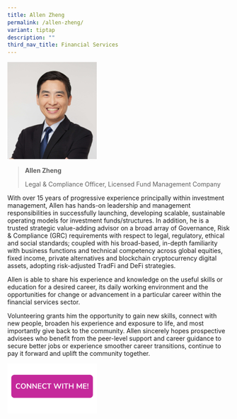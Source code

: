 ```yaml
---
title: Allen Zheng
permalink: /allen-zheng/
variant: tiptap
description: ""
third_nav_title: Financial Services
---
```

<p></p>
<div class="isomer-image-wrapper">
<img style="width: 40%;" height="auto" width="100%" alt="" src="/images/Profile Photos/Allen_Zheng_1_copy.jpg">
</div>
<p></p>
<blockquote>
<p><strong>Allen Zheng</strong>
</p>
<p>Legal &amp; Compliance Officer, Licensed Fund Management Company</p>
</blockquote>
<p></p>
<p>With over 15 years of progressive experience principally within investment
management, Allen has hands-on leadership and management responsibilities
in successfully launching, developing scalable, sustainable operating models
for investment funds/structures. In addition, he is a trusted strategic
value-adding advisor on a broad array of Governance, Risk &amp; Compliance
(GRC) requirements with respect to legal, regulatory, ethical and social
standards; coupled with his broad-based, in-depth familiarity with business
functions and technical competency across global equities, fixed income,
private alternatives and blockchain cryptocurrency digital assets, adopting
risk-adjusted TradFi and DeFi strategies.</p>
<p>Allen is able to share his experience and knowledge on the useful skills
or education for a desired career, its daily working environment and the
opportunities for change or advancement in a particular career within the
financial services sector.</p>
<p>Volunteering grants him the opportunity to gain new skills, connect with
new people, broaden his experience and exposure to life, and most importantly
give back to the community. Allen sincerely hopes prospective advisees
who benefit from the peer-level support and career guidance to secure better
jobs or experience smoother career transitions, continue to pay it forward
and uplift the community together.</p>
<p></p>
<p></p><a class="isomer-image-wrapper" href="https://form.gov.sg/677f3e04eb813d124e0ee27c"><img style="width: 40%;" height="auto" width="100%" alt="" src="/images/CONNECT_WITH_ME.png"></a>
<p></p>